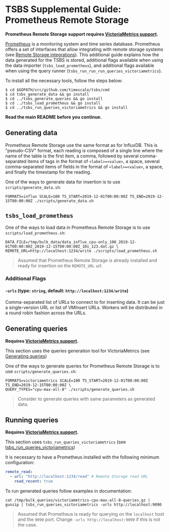# TSBS Supplemental Guide: Prometheus Remote Storage

**Prometheus Remote Storage support requires [VictoriaMetrics support][victoriametrics-pull-request].**

[Prometheus](https://github.com/prometheus/prometheus) is a monitoring system and time series database.
Prometheus offers a set of interfaces that allow integrating with remote storage systems
(see [Remote Storage integrations](https://prometheus.io/docs/prometheus/latest/storage/#remote-storage-integrations)).
This additional guide explains how the data generated for the TSBS is stored,
additional flags available when using the data importer (`tsbs_load_prometheus`),
and additional flags available when using the query runner (`tsbs_run_run_run_queries_victoriametrics`).

To install all the necessary tools, follow the steps below:
```
$ cd $GOPATH/src/github.com/timescale/tsbs/cmd
$ cd tsbs_generate_data && go install
$ cd ../tsbs_generate_queries && go install
$ cd ../tsbs_load_prometheus && go install
$ cd ../tsbs_run_queries_victoriametrics && go install
```

**Read the main README before you continue.**

## Generating data

Prometheus Remote Storage use the same format as for InfluxDB.
This is "pseudo-CSV" format, each reading is composed of a single line
where the name of the table is the first item, a comma,
followed by several comma-separated items of tags in the format
of `<label>=<value>`, a space, several comma-separated items of fields
in the format of `<label>=<value>`, a space, and finally the timestamp
for the reading.

One of the ways to generate data for insertion is to use `scripts/generate_data.sh`:
```text
FORMATS=influx SCALE=100 TS_START=2019-12-01T00:00:00Z TS_END=2019-12-15T00:00:00Z ./scripts/generate_data.sh
```

## `tsbs_load_prometheus`

One of the ways to load data in Prometheus Remote Storage is to use `scripts/load_prometheus.sh`:
```text
DATA_FILE=/tmp/bulk_data/data_influx_cpu-only_100_2019-12-01T00:00:00Z_2019-12-15T00:00:00Z_10s_123.dat.gz \
REMOTE_URL=http://localhost:1234/write ./scripts/load_prometheus.sh
```
> Assumed that Prometheus Remote Storage is already installed and ready for insertion on the `REMOTE_URL` url.

### Additional Flags

#### `-urls` (type: `string`, default: `http://localhost:1234/write`)

Comma-separated list of URLs to connect to for inserting data. It can be
just a single-version URL or list of VMInsert URLs. Workers will be
distributed in a round robin fashion across the URLs.

## Generating queries

**Requires [VictoriaMetrics support][victoriametrics-pull-request].**

This section uses the queries generation tool for VictoriaMetrics 
(see [Generating queries](https://github.com/timescale/tsbs/blob/46f535f7d36c41ed3091ff050c63c7da84d0ddd8/docs/victoriametrics.md#generating-queries))

One of the ways to generate queries for Prometheus Remote Storage is to use `scripts/generate_queries.sh`:
```text
FORMATS=victoriametrics SCALE=100 TS_START=2019-12-01T00:00:00Z TS_END=2019-12-15T00:00:00Z \
QUERY_TYPES="cpu-max-all-8" ./scripts/generate_queries.sh
```
> Consider to generate queries with same parameters as generated data.

## Running queries

**Requires [VictoriaMetrics support][victoriametrics-pull-request].**

This section uses `tsbs_run_queries_victoriametrics` 
(see [tsbs_run_queries_victoriametrics](https://github.com/timescale/tsbs/blob/46f535f7d36c41ed3091ff050c63c7da84d0ddd8/docs/victoriametrics.md#tsbs_run_queries_victoriametrics))

It is necessary to have a Prometheus installed with the following minimum configuration:
```yaml
remote_read:
  - url: "http://localhost:1234/read" # Remote Storage read URL
    read_recent: true
```

To run generated queries follow examples in documentation:
```text
cat /tmp/bulk_queries/victoriametrics-cpu-max-all-8-queries.gz | gunzip | tsbs_run_queries_victoriametrics -urls http://localhost:9090
```
> Assumed that Prometheus is ready for querying on the `localhost` host and the `9090` port.
> Change `-urls http://localhost:9090` if this is not the case.

[victoriametrics-pull-request]: https://github.com/timescale/tsbs/pull/96
